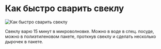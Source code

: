 # Как быстро сварить свеклу

![Как быстро сварить свеклу](/images/Kulinar/Sovet/svekla.jpg 'Как быстро сварить свеклу')

Свеклу варю 15 минут в микроволновке. Можно в воде в спец. посуде, можно в полиэтиленовом пакете, проткнув свеклу и сделать несколько дырочек в пакете.
